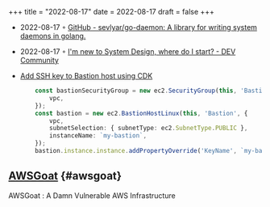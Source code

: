 +++
title = "2022-08-17"
date = 2022-08-17
draft = false
+++

-   2022-08-17 ◦ [GitHub - sevlyar/go-daemon: A library for writing system daemons in golang.](https://github.com/sevlyar/go-daemon)
-   2022-08-17 ◦ [I'm new to System Design, where do I start? - DEV Community](https://dev.to/educative/im-new-to-system-design-where-do-i-start-1kie)
-   [Add SSH key to Bastion host using CDK](https://stackoverflow.com/questions/60041500/create-associate-ssh-keypair-to-an-ec2-instance-with-the-cdk)

    ```typescript
        const bastionSecurityGroup = new ec2.SecurityGroup(this, 'BastionSecurityGroup', {
            vpc,
        });
        const bastion = new ec2.BastionHostLinux(this, 'Bastion', {
            vpc,
            subnetSelection: { subnetType: ec2.SubnetType.PUBLIC },
            instanceName: `my-bastion`,
        });
        bastion.instance.instance.addPropertyOverride('KeyName', `my-bastion-key`);
    ```


## [AWSGoat](https://github.com/ine-labs/AWSGoat) {#awsgoat}

AWSGoat : A Damn Vulnerable AWS Infrastructure